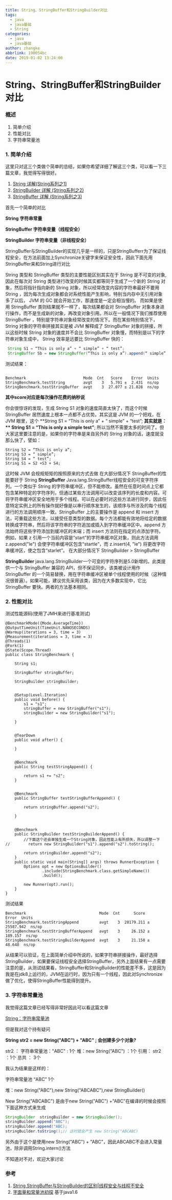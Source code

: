 ```yaml
---
title: String、StringBuffer和StringBuilder对比
tags:
  - java
  - java基础
  - String
categories:
  - java
  - java基础
author: zhangke
abbrlink: 190054bc
date: 2019-01-02 13:24:00
---
```

# String、StringBuffer和StringBuilder对比

### 概述

1. 简单介绍
2. 性能对比
3. 字符串常量池
<!-- more -->

### 1. 简单介绍

这里只对这三个类做个简单的总结，如果你希望详细了解这三个类，可以看一下三篇文章，我觉得写得很好。

1.  [String 详解(String系列之1)](https://www.cnblogs.com/skywang12345/p/string01.html)
2.  [StringBuilder 详解 (String系列之2)](http://www.cnblogs.com/skywang12345/p/string02.html)
3.  [StringBuffer 详解 (String系列之3)](http://www.cnblogs.com/skywang12345/p/string03.html)

首先一个简单的对比

**String 字符串常量**

**StringBuffer 字符串变量（线程安全）**

**StringBuilder 字符串变量（非线程安全）**

StringBuffer与StringBuilder的实现几乎是一样的，只是StringBufferr为了保证线程安全，在方法前面加上Synchronize关键字来保证安全性，因此下面先用StringBuffer来和String进行对比

String 类型和 StringBuffer 类型的主要性能区别其实在于 String 是不可变的对象, 因此在每次对 String 类型进行改变的时候其实都等同于生成了一个新的 String 对象，然后将指针指向新的 String 对象，所以经常改变内容的字符串最好不要用 String ，因为每次生成对象都会对系统性能产生影响，特别当内存中无引用对象多了以后， JVM 的 GC 就会开始工作，那速度是一定会相当慢的。
 而如果是使用 StringBuffer 类则结果就不一样了，每次结果都会对 StringBuffer 对象本身进行操作，而不是生成新的对象，再改变对象引用。所以在一般情况下我们推荐使用 StringBuffer ，特别是字符串对象经常改变的情况下。而在某些特别情况下， String 对象的字符串拼接其实是被 JVM 解释成了 StringBuffer 对象的拼接，所以这些时候 String 对象的速度并不会比 StringBuffer 对象慢，而特别是以下的字符串对象生成中， String 效率是远要比 StringBuffer 快的：

```java
 String S1 = “This is only a” + “ simple” + “ test”;
 StringBuffer Sb = new StringBuffer(“This is only a”).append(“ simple”).append(“ test”);
```

测试结果：

```

Benchmark                         Mode  Cnt   Score    Error  Units
StringBenchmark.testString        avgt    3   5.701 ±  2.431  ns/op
StringBenchmark.testStringBuffer  avgt    3  27.077 ± 21.828  ns/op
```

**其中score对应是每次操作花费的纳秒说**

 你会很惊讶的发现，生成 String S1 对象的速度简直太快了，而这个时候 StringBuffer 居然速度上根本一点都不占优势。其实这是 JVM 的一个把戏，在 JVM 眼里，这个
**String S1 = “This is only a” + “ simple” + “test”; **其实就是：
** String S1 = “This is only a simple test”**; 所以当然不需要太多的时间了。但大家这里要注意的是，如果你的字符串是来自另外的 String 对象的话，速度就没那么快了，譬如：

```
String S2 = “This is only a”;
String S3 = “ simple”;
String S4 = “ test”;
String S1 = S2 +S3 + S4;
```

这时候 JVM 会规规矩矩的按照原来的方式去做
在大部分情况下 StringBuffer的性能要好于 String
**StringBuffer**
Java.lang.StringBuffer线程安全的可变字符序列。一个类似于 String 的字符串缓冲区，但不能修改。虽然在任意时间点上它都包含某种特定的字符序列，但通过某些方法调用可以改变该序列的长度和内容。可将字符串缓冲区安全地用于多个线程。可以在必要时对这些方法进行同步，因此任意特定实例上的所有操作就好像是以串行顺序发生的，该顺序与所涉及的每个线程进行的方法调用顺序一致。StringBuffer 上的主要操作是 append 和 insert 方法，可重载这些方法，以接受任意类型的数据。每个方法都能有效地将给定的数据转换成字符串，然后将该字符串的字符追加或插入到字符串缓冲区中。append 方法始终将这些字符添加到缓冲区的末端；而 insert 方法则在指定的点添加字符。
例如，如果 z 引用一个当前内容是“start”的字符串缓冲区对象，则此方法调用 z.append("le") 会使字符串缓冲区包含“startle”，而 z.insert(4, "le") 将更改字符串缓冲区，使之包含“starlet”。
在大部分情况下 StringBuilder > StringBuffer

**StringBuilder**
java.lang.StringBuilder一个可变的字符序列是5.0新增的。此类提供一个与 StringBuffer 兼容的 API，但不保证同步。该类被设计用作 StringBuffer 的一个简易替换，用在字符串缓冲区被单个线程使用的时候（这种情况很普遍）。如果可能，建议优先采用该类，因为在大多数实现中，它比 StringBuffer 要快。两者的方法基本相同。

### 2. 性能对比

测试性能源码(使用了JMH来进行基准测试)

```
@BenchmarkMode({Mode.AverageTime})
@OutputTimeUnit(TimeUnit.NANOSECONDS)
@Warmup(iterations = 3, time = 3)
@Measurement(iterations = 3, time = 3)
@Threads(1)
@Fork(1)
@State(Scope.Thread)
public class StringBenchmark {

    String s1;

    StringBuffer stringBuffer;

    StringBuilder stringBuilder;


    @Setup(Level.Iteration)
    public void before() {
        s1 = "s1";
        stringBuffer = new StringBuffer("s1");
        stringBuilder = new StringBuilder("s1");

    }


    @TearDown
    public void after() {

    }


    @Benchmark
    public String testStringAppend() {

        return s1 += "s2";
    }


    @Benchmark
    public StringBuffer testStringBufferAppend() {

        return stringBuffer.append("s2");

    }


    @Benchmark
    public StringBuilder testStringBuilderAppend() {
        //下面这个还会单独生成一个String对象，因此性能上有所损失，所以调整一下
//        return new StringBuilder("s1").append("s2").toString();

        return stringBuilder.append("s2");
    }
    public static void main(String[] args) throws RunnerException {
        Options opt = new OptionsBuilder()
                .include(StringBenchmark.class.getSimpleName())
                .build();

        new Runner(opt).run();
    }
}
```

测试结果

```
Benchmark                                Mode  Cnt      Score       Error  Units
StringBenchmark.testStringAppend         avgt    3  28179.211 ± 25587.942  ns/op
StringBenchmark.testStringBufferAppend   avgt    3     26.152 ±   189.157  ns/op
StringBenchmark.testStringBuilderAppend  avgt    3     21.150 ±    48.648  ns/op
```

从结果可以验证，在上面简单介绍中所说的，如果字符串拼接操作，最好选择StringBuilder，如果要保证线程安全选择StringBuffer，另外上面结果有一点需要注意的是，从测试结果看，StringBuffer和StringBuilder的性能差不多，这是因为我是在jdk8上运行的，JVM在运行时，因为只有一个线程，因此对Synchronize做了优化，使得StringBuffer性能得到提升。

### 3. 字符串常量池

我觉得这篇文章已经写得非常好因此可以看这篇文章

[String：字符串常量池](https://segmentfault.com/a/1190000009888357)

但是我对这个持有疑问

**String str2 = new String("ABC") + "ABC" ; 会创建多少个对象?**

str2 ：
字符串常量池："ABC" : 1个
堆：new String("ABC") ：1个
引用： str2 ：1个
总共 ： 3个

我认为结果是这样的：

字符串常量池 “ABC” 1个

堆：new String("ABC"),new String("ABCABC"),new StringBuilder()

New String("ABCABC") 是由于new String("ABC") +"ABC"在编译的时候会按照下面这种方式来生成

```java
StringBuilder  stringBuilder = new StringBuilder();
stringBuilder.append("ABC");
stringBuilder.append("ABC);
stringBuilder.toString();// 这时就会产生 new String("ABCABC)
```

另外由于这个是使用new String("ABC") + "ABC"，因此ABCABC不会进入常量池，除非调用String.intern()方法

不知道对不对，欢迎大家讨论

### 参考

1.  [String,StringBuffer与StringBuilder的区别|线程安全与线程不安全](https://www.cnblogs.com/xingzc/p/6277581.html)
2. [字面量和常量池初探](https://mccxj.github.io/blog/20130615_java-string-constant-pool.html) 基于java1.6